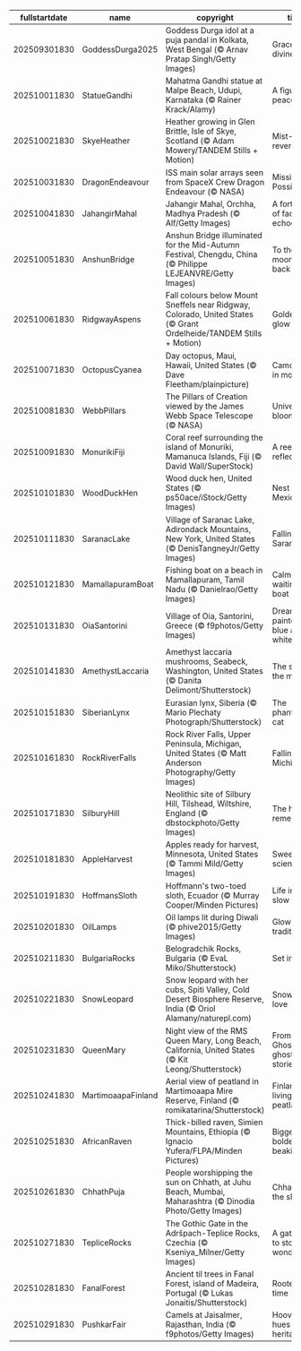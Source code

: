 |fullstartdate|name|copyright|title|image|
|--|--|--|--|--|
202509301830|GoddessDurga2025|Goddess Durga idol at a puja pandal in Kolkata, West Bengal (© Arnav Pratap Singh/Getty Images)|Gracefully divine|![](/en-IN/2025/10/202509301830GoddessDurga2025.jpg)|
202510011830|StatueGandhi|Mahatma Gandhi statue at Malpe Beach, Udupi, Karnataka (© Rainer Krack/Alamy)|A figure of peace|![](/en-IN/2025/10/202510011830StatueGandhi.jpg)|
202510021830|SkyeHeather|Heather growing in Glen Brittle, Isle of Skye, Scotland (© Adam Mowery/TANDEM Stills + Motion)|Mist-bound reveries|![](/en-IN/2025/10/202510021830SkyeHeather.jpg)|
202510031830|DragonEndeavour|ISS main solar arrays seen from SpaceX Crew Dragon Endeavour (© NASA)|Mission: Possible|![](/en-IN/2025/10/202510031830DragonEndeavour.jpg)|
202510041830|JahangirMahal|Jahangir Mahal, Orchha, Madhya Pradesh (© Alf/Getty Images)|A fortress of fading echoes|![](/en-IN/2025/10/202510041830JahangirMahal.jpg)|
202510051830|AnshunBridge|Anshun Bridge illuminated for the Mid-Autumn Festival, Chengdu, China (© Philippe LEJEANVRE/Getty Images)|To the moon and back|![](/en-IN/2025/10/202510051830AnshunBridge.jpg)|
202510061830|RidgwayAspens|Fall colours below Mount Sneffels near Ridgway, Colorado, United States (© Grant Ordelheide/TANDEM Stills + Motion)|Golden fall glow|![](/en-IN/2025/10/202510061830RidgwayAspens.jpg)|
202510071830|OctopusCyanea|Day octopus, Maui, Hawaii, United States (© Dave Fleetham/plainpicture)|Camouflage in motion|![](/en-IN/2025/10/202510071830OctopusCyanea.jpg)|
202510081830|WebbPillars|The Pillars of Creation viewed by the James Webb Space Telescope (© NASA)|Universe in bloom|![](/en-IN/2025/10/202510081830WebbPillars.jpg)|
202510091830|MonurikiFiji|Coral reef surrounding the island of Monuriki, Mamanuca Islands, Fiji (© David Wall/SuperStock)|A reef of reflection|![](/en-IN/2025/10/202510091830MonurikiFiji.jpg)|
202510101830|WoodDuckHen|Wood duck hen, United States (© ps50ace/iStock/Getty Images)|Nest stop: Mexico!|![](/en-IN/2025/10/202510101830WoodDuckHen.jpg)|
202510111830|SaranacLake|Village of Saranac Lake, Adirondack Mountains, New York, United States (© DenisTangneyJr/Getty Images)|Falling for Saranac|![](/en-IN/2025/10/202510111830SaranacLake.jpg)|
202510121830|MamallapuramBoat|Fishing boat on a beach in Mamallapuram, Tamil Nadu (© Danielrao/Getty Images)|Calm seas, waiting boat|![](/en-IN/2025/10/202510121830MamallapuramBoat.jpg)|
202510131830|OiaSantorini|Village of Oia, Santorini, Greece (© f9photos/Getty Images)|Dreams painted in blue and white|![](/en-IN/2025/10/202510131830OiaSantorini.jpg)|
202510141830|AmethystLaccaria|Amethyst laccaria mushrooms, Seabeck, Washington, United States (© Danita Delimont/Shutterstock)|The spore the merrier|![](/en-IN/2025/10/202510141830AmethystLaccaria.jpg)|
202510151830|SiberianLynx|Eurasian lynx, Siberia (© Mario Plechaty Photograph/Shutterstock)|The phantom cat|![](/en-IN/2025/10/202510151830SiberianLynx.jpg)|
202510161830|RockRiverFalls|Rock River Falls, Upper Peninsula, Michigan, United States (© Matt Anderson Photography/Getty Images)|Falling for Michigan|![](/en-IN/2025/10/202510161830RockRiverFalls.jpg)|
202510171830|SilburyHill|Neolithic site of Silbury Hill, Tilshead, Wiltshire, England (© dbstockphoto/Getty Images)|The hill that remembers|![](/en-IN/2025/10/202510171830SilburyHill.jpg)|
202510181830|AppleHarvest|Apples ready for harvest, Minnesota, United States (© Tammi Mild/Getty Images)|Sweet on science|![](/en-IN/2025/10/202510181830AppleHarvest.jpg)|
202510191830|HoffmansSloth|Hoffmann's two-toed sloth, Ecuador (© Murray Cooper/Minden Pictures)|Life in the slow lane|![](/en-IN/2025/10/202510191830HoffmansSloth.jpg)|
202510201830|OilLamps|Oil lamps lit during Diwali (© phive2015/Getty Images)|Glowing traditions|![](/en-IN/2025/10/202510201830OilLamps.jpg)|
202510211830|BulgariaRocks|Belogradchik Rocks, Bulgaria (© EvaL Miko/Shutterstock)|Set in stone|![](/en-IN/2025/10/202510211830BulgariaRocks.jpg)|
202510221830|SnowLeopard|Snow leopard with her cubs, Spiti Valley, Cold Desert Biosphere Reserve, India (© Oriol Alamany/naturepl.com)|Snow much love|![](/en-IN/2025/10/202510221830SnowLeopard.jpg)|
202510231830|QueenMary|Night view of the RMS Queen Mary, Long Beach, California, United States (© Kit Leong/Shutterstock)|From 'Grey Ghost' to ghost stories|![](/en-IN/2025/10/202510231830QueenMary.jpg)|
202510241830|MartimoaapaFinland|Aerial view of peatland in Martimoaapa Mire Reserve, Finland (© romikatarina/Shutterstock)|Finland's living peatland|![](/en-IN/2025/10/202510241830MartimoaapaFinland.jpg)|
202510251830|AfricanRaven|Thick-billed raven, Simien Mountains, Ethiopia (© Ignacio Yufera/FLPA/Minden Pictures)|Bigger, bolder, beakier|![](/en-IN/2025/10/202510251830AfricanRaven.jpg)|
202510261830|ChhathPuja|People worshipping the sun on Chhath, at Juhu Beach, Mumbai, Maharashtra (© Dinodia Photo/Getty Images)|Chhath on the shore|![](/en-IN/2025/10/202510261830ChhathPuja.jpg)|
202510271830|TepliceRocks|The Gothic Gate in the Adršpach-Teplice Rocks, Czechia (© Kseniya_Milner/Getty Images)|A gateway to stone wonders|![](/en-IN/2025/10/202510271830TepliceRocks.jpg)|
202510281830|FanalForest|Ancient til trees in Fanal Forest, island of Madeira, Portugal (© Lukas Jonaitis/Shutterstock)|Rooted in time|![](/en-IN/2025/10/202510281830FanalForest.jpg)|
202510291830|PushkarFair|Camels at Jaisalmer, Rajasthan, India (© f9photos/Getty Images)|Hooves, hues and heritage|![](/en-IN/2025/10/202510291830PushkarFair.jpg)|
